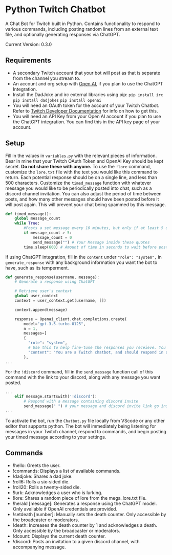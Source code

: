 # Python Twitch Chatbot

A Chat Bot for Twitch built in Python. Contains functionality to respond to various commands, including posting random lines from an external text file, 
and optionally generating responses via ChatGPT.

Current Version: 0.3.0

## Requirements

- A secondary Twitch account that your bot will post as that is separate from the channel you stream to.
- An account and org setup with [Open AI](https://platform.openai.com/overview), if you plan to use the ChatGPT Integration.
- Install the DadJoke and irc external libraries using pip: 
`pip install irc`
`pip install dadjokes`
`pip install openai`
- You will need an OAuth token for the account of your Twitch Chatbot. Refer to [Twitch Developer Documentation](https://dev.twitch.tv/docs/authentication/getting-tokens-oauth/) for info on how to get this.
- You will need an API Key from your Open AI account if you plan to use the ChatGPT integration. You can find this in the API key page of your account.

## Setup

Fill in the values in `variables.py` with the relevant pieces of information. Bear in mine that your Twitch OAuth Token and OpenAI Key should be kept secret.
**Do not share these with anyone.**
To use the `!lore` command, customize the `lore.txt` file with the text you would like this command to return. Each potential response should be on a single line, and 
less than 500 characters. 
Customize the `timed_message` function with whatever message you would like to be periodically posted into chat, such as a discord channel invitation. You can also adjust 
the period of time between posts, and how many other messages should have been posted before it will post again. This will prevent your chat being spammed by this message.

```python
def timed_message():
    global message_count
    while True:
        #Posts a set message every 10 minutes, but only if at least 5 other messages have been posted in chat since the last time this was posted
        if message_count > 5:
            message_count = 0
            send_message("") # Your Message inside these quotes
        time.sleep(600) # Amount of time in seconds to wait before posting again
```

If using ChatGPT integration, fill in the `content` under `"role": "system",` in `generate_response` with any background information you want the bot to have, such as
its temperment.

```python
def generate_response(username, message):
    # Generate a response using ChatGPT

    # Retrieve user's context
    global user_context
    context = user_context.get(username, [])

    context.append(message)

    response = Openai_client.chat.completions.create(
        model="gpt-3.5-turbo-0125",
        n = 1,
        messages=[
        { 
          "role": "system", 
          # Use this to help fine-tune the responses you receieve. You can establish the personality of the bot, any self-identifying info you want it to have, and message format.
          "content": "You are a Twitch chatbot, and should respond in a friendly, informative way. Summarize to keep responses brief."
        },
...
```

For the `!discord` command, fill in the `send_message` function call of this command with the link to your discord, along with any message you want posted.

```python
...
    elif message.startswith('!discord'):
        # Respond with a message containing discord invite
        send_message(" ") # your message and discord invite link go inside these quotes.
...
```

To activate the bot, run the `Chatbot.py` file locally from VScode or any other editor that supports python. The bot will immediately being listening for messages in your
Twitch channel, respond to commands, and begin posting your timed message according to your settings.

## Commands

- !hello: Greets the user.
- !commands: Displays a list of available commands.
- !dadjoke: Shares a dad joke.
- !roll6: Rolls a six-sided die.
- !roll20: Rolls a twenty-sided die.
- !lurk: Acknowledges a user who is lurking.
- !lore: Shares a random piece of lore from the mega_lore.txt file.
- !herald [message]: Generates a response using the ChatGPT model. Only available if OpenAI credentials are provided.
- !setdeath [number]: Manually sets the death counter. Only accessible by the broadcaster or moderators.
- !death: Increases the death counter by 1 and acknowledges a death. Only accessible by the broadcaster or moderators.
- !dcount: Displays the current death counter.
- !discord: Posts an invitation to a given discord channel, with accompanying message.

